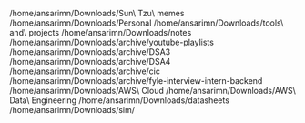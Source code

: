 /home/ansarimn/Downloads/Sun\ Tzu\ memes
/home/ansarimn/Downloads/Personal
/home/ansarimn/Downloads/tools\ and\ projects
/home/ansarimn/Downloads/notes
/home/ansarimn/Downloads/archive/youtube-playlists
/home/ansarimn/Downloads/archive/DSA3
/home/ansarimn/Downloads/archive/DSA4
/home/ansarimn/Downloads/archive/cic
/home/ansarimn/Downloads/archive/fyle-interview-intern-backend
/home/ansarimn/Downloads/AWS\ Cloud
/home/ansarimn/Downloads/AWS\ Data\ Engineering
/home/ansarimn/Downloads/datasheets
/home/ansarimn/Downloads/sim/
